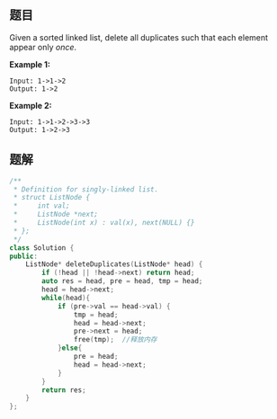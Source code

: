 ## 题目

Given a sorted linked list, delete all duplicates such that each element appear only *once*.

**Example 1:**

```
Input: 1->1->2
Output: 1->2
```

**Example 2:**

```
Input: 1->1->2->3->3
Output: 1->2->3
```





## 题解

```c++
/**
 * Definition for singly-linked list.
 * struct ListNode {
 *     int val;
 *     ListNode *next;
 *     ListNode(int x) : val(x), next(NULL) {}
 * };
 */
class Solution {
public:
    ListNode* deleteDuplicates(ListNode* head) {
        if (!head || !head->next) return head;
        auto res = head, pre = head, tmp = head;
        head = head->next;
        while(head){
            if (pre->val == head->val) {
                tmp = head;
                head = head->next;
                pre->next = head;
                free(tmp);  //释放内存
            }else{
                pre = head;
                head = head->next;
            }
        }
        return res;
    }
};
```

